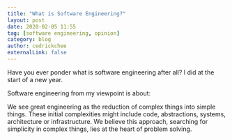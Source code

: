```yaml
---
title: "What is Software Engineering?"
layout: post
date: 2020-02-05 11:55
tag: [software engineering, opinion]
category: blog
author: cedrickchee
externalLink: false
---
```


Have you ever ponder what is software engineering after all?
I did at the start of a new year.

Software engineering from my viewpoint is about:

We see great engineering as the reduction of complex things into simple things.
These initial complexities might include code, abstractions, systems, architecture or infrastructure.
We believe this approach, searching for simplicity in complex things, lies at the heart of problem solving.
